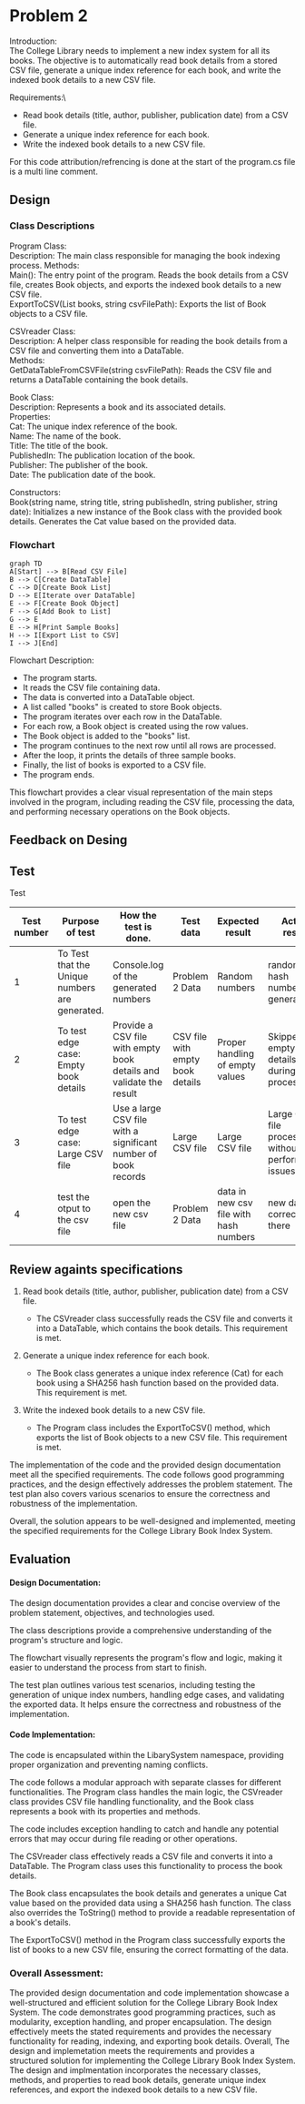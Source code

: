# Problem 2
Introduction:\
The College Library needs to implement a new index system for all its books. The objective is to automatically read book details from a stored CSV file, generate a unique index reference for each book, and write the indexed book details to a new CSV file.

Requirements:\
* Read book details (title, author, publisher, publication date) from a CSV file.
* Generate a unique index reference for each book.
* Write the indexed book details to a new CSV file.

For this code attribution/refrencing is done at the start of the program.cs file is a multi line comment.

## Design 
### Class Descriptions
Program Class:\
Description: The main class responsible for managing the book indexing process.
Methods:\
Main(): The entry point of the program. Reads the book details from a CSV file, creates Book objects, and exports the indexed book details to a new CSV file.\
ExportToCSV(List<Book> books, string csvFilePath): Exports the list of Book objects to a CSV file.
  
CSVreader Class:\
Description: A helper class responsible for reading the book details from a CSV file and converting them into a DataTable.\
Methods:\
GetDataTableFromCSVFile(string csvFilePath): Reads the CSV file and returns a DataTable containing the book details.

Book Class:\
Description: Represents a book and its associated details.\
Properties:\
Cat: The unique index reference of the book.\
Name: The name of the book.\
Title: The title of the book.\
PublishedIn: The publication location of the book.\
Publisher: The publisher of the book.\
Date: The publication date of the book.
  
Constructors:\
Book(string name, string title, string publishedIn, string publisher, string date): Initializes a new instance of the Book class with the provided book details. Generates the Cat value based on the provided data.

### Flowchart
  
```mermaid
graph TD
A[Start] --> B[Read CSV File]
B --> C[Create DataTable]
C --> D[Create Book List]
D --> E[Iterate over DataTable]
E --> F[Create Book Object]
F --> G[Add Book to List]
G --> E
E --> H[Print Sample Books]
H --> I[Export List to CSV]
I --> J[End]

```
Flowchart Description:
* The program starts.
* It reads the CSV file containing data.
* The data is converted into a DataTable object.
* A list called "books" is created to store Book objects.
* The program iterates over each row in the DataTable.
* For each row, a Book object is created using the row values.
* The Book object is added to the "books" list.
* The program continues to the next row until all rows are processed.
* After the loop, it prints the details of three sample books.
* Finally, the list of books is exported to a CSV file.
* The program ends.

This flowchart provides a clear visual representation of the main steps involved in the program, including reading the CSV file, processing the data, and performing necessary operations on the Book objects.

## Feedback on Desing


## Test
Test

|  Test number | Purpose of test  | How the test is done.| Test data  | Expected result  | Actual result  |  Comments |
|---|---|---|---|---|---|---| 
| 1 |  To Test that the Unique numbers are generated.| Console.log of the generated numbers  | Problem 2 Data  | Random numbers  | random hash number are generated  | it worked | 
| 2 |  To test edge case: Empty book details |  Provide a CSV file with empty book details and validate the result | CSV file with empty book details  |  Proper handling of empty values | Skipped empty book details during processing | Make sure the empty values are handled correctly | 
| 3 | 	To test edge case: Large CSV file  | Use a large CSV file with a significant number of book records  |  Large CSV file | Large CSV file  | Large CSV file processed without any performance issues  | Ensure the system can handle large datasets | 
| 4 | test the otput to the csv file  | open the new csv file  | Problem 2 Data  | data in new csv file with hash numbers | new data is correctly there | it worked to the requirments | 

## Review againts specifications
1. Read book details (title, author, publisher, publication date) from a CSV file.
   - The CSVreader class successfully reads the CSV file and converts it into a DataTable, which contains the book details. This requirement is met.

2. Generate a unique index reference for each book.
   - The Book class generates a unique index reference (Cat) for each book using a SHA256 hash function based on the provided data. This requirement is met.

3. Write the indexed book details to a new CSV file.
   - The Program class includes the ExportToCSV() method, which exports the list of Book objects to a new CSV file. This requirement is met.

The implementation of the code and the provided design documentation meet all the specified requirements. The code follows good programming practices, and the design effectively addresses the problem statement. The test plan also covers various scenarios to ensure the correctness and robustness of the implementation.

Overall, the solution appears to be well-designed and implemented, meeting the specified requirements for the College Library Book Index System.

## Evaluation

#### Design Documentation:
The design documentation provides a clear and concise overview of the problem statement, objectives, and technologies used.

The class descriptions provide a comprehensive understanding of the program's structure and logic. 

The flowchart visually represents the program's flow and logic, making it easier to understand the process from start to finish.

The test plan outlines various test scenarios, including testing the generation of unique index numbers, handling edge cases, and validating the exported data. It helps ensure the correctness and robustness of the implementation.

#### Code Implementation:
The code is encapsulated within the LibarySystem namespace, providing proper organization and preventing naming conflicts.

The code follows a modular approach with separate classes for different functionalities. The Program class handles the main logic, the CSVreader class provides CSV file handling functionality, and the Book class represents a book with its properties and methods.

The code includes exception handling to catch and handle any potential errors that may occur during file reading or other operations.

The CSVreader class effectively reads a CSV file and converts it into a DataTable. The Program class uses this functionality to process the book details.

The Book class encapsulates the book details and generates a unique Cat value based on the provided data using a SHA256 hash function. The class also overrides the ToString() method to provide a readable representation of a book's details.

The ExportToCSV() method in the Program class successfully exports the list of books to a new CSV file, ensuring the correct formatting of the data.

### Overall Assessment:

The provided design documentation and code implementation showcase a well-structured and efficient solution for the College Library Book Index System. The code demonstrates good programming practices, such as modularity, exception handling, and proper encapsulation. The design effectively meets the stated requirements and provides the necessary functionality for reading, indexing, and exporting book details.
Overall, The design and implemetation meets the requirements and provides a structured solution for implementing the College Library Book Index System. The design and implmentation incorporates the necessary classes, methods, and properties to read book details, generate unique index references, and export the indexed book details to a new CSV file.

